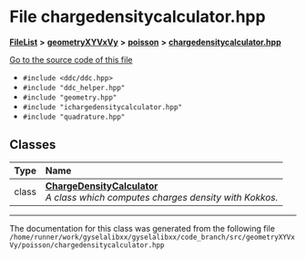 

# File chargedensitycalculator.hpp



[**FileList**](files.md) **>** [**geometryXYVxVy**](dir_e4674dab6493cf35bbeb1b23e7fbbddd.md) **>** [**poisson**](dir_14c5eb4d397dfd4e1a4d5c7bede9e118.md) **>** [**chargedensitycalculator.hpp**](geometryXYVxVy_2poisson_2chargedensitycalculator_8hpp.md)

[Go to the source code of this file](geometryXYVxVy_2poisson_2chargedensitycalculator_8hpp_source.md)



* `#include <ddc/ddc.hpp>`
* `#include "ddc_helper.hpp"`
* `#include "geometry.hpp"`
* `#include "ichargedensitycalculator.hpp"`
* `#include "quadrature.hpp"`















## Classes

| Type | Name |
| ---: | :--- |
| class | [**ChargeDensityCalculator**](classChargeDensityCalculator.md) <br>_A class which computes charges density with Kokkos._  |



















































------------------------------
The documentation for this class was generated from the following file `/home/runner/work/gyselalibxx/gyselalibxx/code_branch/src/geometryXYVxVy/poisson/chargedensitycalculator.hpp`

